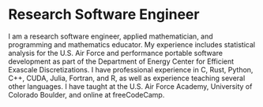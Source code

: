 # Research Software Engineer

I am a research software engineer, applied mathematician, and programming and mathematics educator.
My experience includes statistical analysis for the U.S. Air Force and performance portable software development as part of the Department of Energy Center for Efficient Exascale Discretizations.
I have professional experience in C, Rust, Python, C++, CUDA, Julia, Fortran, and R, as well as experience teaching several other languages.
I have taught at the U.S. Air Force Academy, University of Colorado Boulder, and online at freeCodeCamp.
